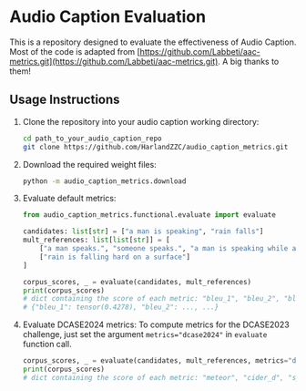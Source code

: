 # Audio Caption Evaluation

This is a repository designed to evaluate the effectiveness of Audio Caption. Most of the code is adapted from [https://github.com/Labbeti/aac-metrics.git](https://github.com/Labbeti/aac-metrics.git). A big thanks to them!

## Usage Instructions

1. Clone the repository into your audio caption working directory:

   ```bash
   cd path_to_your_audio_caption_repo
   git clone https://github.com/HarlandZZC/audio_caption_metrics.git
   ```

2. Download the required weight files:

   ```bash
   python -m audio_caption_metrics.download
   ```

3. Evaluate default metrics:

   ```python
   from audio_caption_metrics.functional.evaluate import evaluate

   candidates: list[str] = ["a man is speaking", "rain falls"]
   mult_references: list[list[str]] = [
       ["a man speaks.", "someone speaks.", "a man is speaking while a bird is chirping in the background"],
       ["rain is falling hard on a surface"]
   ]

   corpus_scores, _ = evaluate(candidates, mult_references)
   print(corpus_scores)
   # dict containing the score of each metric: "bleu_1", "bleu_2", "bleu_3", "bleu_4", "rouge_l", "meteor", "cider_d", "spice", "spider"
   # {"bleu_1": tensor(0.4278), "bleu_2": ..., ...}
   ```

4. Evaluate DCASE2024 metrics:
    To compute metrics for the DCASE2023 challenge, just set the argument `metrics="dcase2024"` in `evaluate` function call.

    ```python
    corpus_scores, _ = evaluate(candidates, mult_references, metrics="dcase2024")
    print(corpus_scores)
    # dict containing the score of each metric: "meteor", "cider_d", "spice", "spider", "spider_fl", "fer", "fense", "vocab"
    ```
